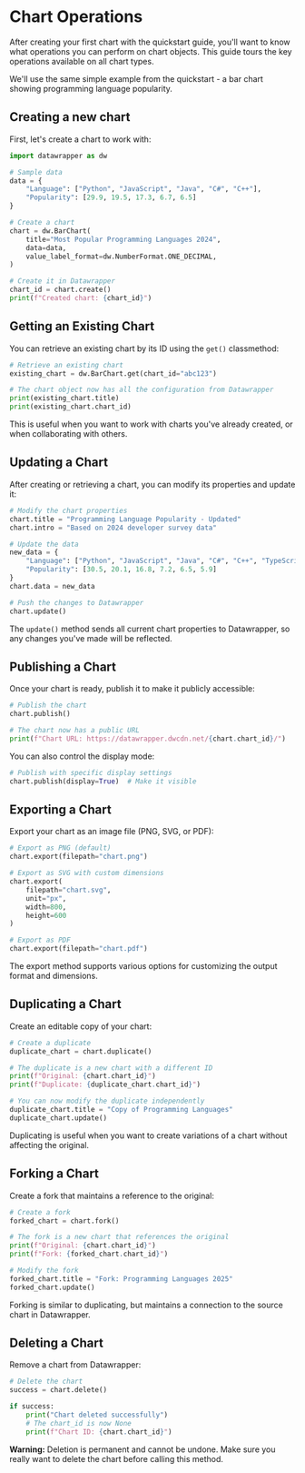 # Chart Operations

After creating your first chart with the quickstart guide, you'll want to know what operations you can perform on chart objects. This guide tours the key operations available on all chart types.

We'll use the same simple example from the quickstart - a bar chart showing programming language popularity.

## Creating a new chart

First, let's create a chart to work with:

```python
import datawrapper as dw

# Sample data
data = {
    "Language": ["Python", "JavaScript", "Java", "C#", "C++"],
    "Popularity": [29.9, 19.5, 17.3, 6.7, 6.5]
}

# Create a chart
chart = dw.BarChart(
    title="Most Popular Programming Languages 2024",
    data=data,
    value_label_format=dw.NumberFormat.ONE_DECIMAL,
)

# Create it in Datawrapper
chart_id = chart.create()
print(f"Created chart: {chart_id}")
```

## Getting an Existing Chart

You can retrieve an existing chart by its ID using the `get()` classmethod:

```python
# Retrieve an existing chart
existing_chart = dw.BarChart.get(chart_id="abc123")

# The chart object now has all the configuration from Datawrapper
print(existing_chart.title)
print(existing_chart.chart_id)
```

This is useful when you want to work with charts you've already created, or when collaborating with others.

## Updating a Chart

After creating or retrieving a chart, you can modify its properties and update it:

```python
# Modify the chart properties
chart.title = "Programming Language Popularity - Updated"
chart.intro = "Based on 2024 developer survey data"

# Update the data
new_data = {
    "Language": ["Python", "JavaScript", "Java", "C#", "C++", "TypeScript"],
    "Popularity": [30.5, 20.1, 16.8, 7.2, 6.5, 5.9]
}
chart.data = new_data

# Push the changes to Datawrapper
chart.update()
```

The `update()` method sends all current chart properties to Datawrapper, so any changes you've made will be reflected.

## Publishing a Chart

Once your chart is ready, publish it to make it publicly accessible:

```python
# Publish the chart
chart.publish()

# The chart now has a public URL
print(f"Chart URL: https://datawrapper.dwcdn.net/{chart.chart_id}/")
```

You can also control the display mode:

```python
# Publish with specific display settings
chart.publish(display=True)  # Make it visible
```

## Exporting a Chart

Export your chart as an image file (PNG, SVG, or PDF):

```python
# Export as PNG (default)
chart.export(filepath="chart.png")

# Export as SVG with custom dimensions
chart.export(
    filepath="chart.svg",
    unit="px",
    width=800,
    height=600
)

# Export as PDF
chart.export(filepath="chart.pdf")
```

The export method supports various options for customizing the output format and dimensions.

## Duplicating a Chart

Create an editable copy of your chart:

```python
# Create a duplicate
duplicate_chart = chart.duplicate()

# The duplicate is a new chart with a different ID
print(f"Original: {chart.chart_id}")
print(f"Duplicate: {duplicate_chart.chart_id}")

# You can now modify the duplicate independently
duplicate_chart.title = "Copy of Programming Languages"
duplicate_chart.update()
```

Duplicating is useful when you want to create variations of a chart without affecting the original.

## Forking a Chart

Create a fork that maintains a reference to the original:

```python
# Create a fork
forked_chart = chart.fork()

# The fork is a new chart that references the original
print(f"Original: {chart.chart_id}")
print(f"Fork: {forked_chart.chart_id}")

# Modify the fork
forked_chart.title = "Fork: Programming Languages 2025"
forked_chart.update()
```

Forking is similar to duplicating, but maintains a connection to the source chart in Datawrapper.

## Deleting a Chart

Remove a chart from Datawrapper:

```python
# Delete the chart
success = chart.delete()

if success:
    print("Chart deleted successfully")
    # The chart_id is now None
    print(f"Chart ID: {chart.chart_id}")
```

**Warning:** Deletion is permanent and cannot be undone. Make sure you really want to delete the chart before calling this method.
